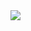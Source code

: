 <img src="https://capsule-render.vercel.app/api?type=waving&color=auto&height=300&section=header&text=Hey%20Everyone!&fontSize=90" />
